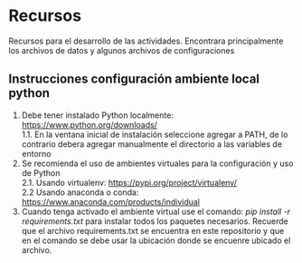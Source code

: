 # Recursos
Recursos para el desarrollo de las actividades. Encontrara principalmente los archivos de datos y algunos archivos de configuraciones


## Instrucciones configuración ambiente local python
1. Debe tener instalado Python localmente: https://www.python.org/downloads/<br>
1.1. En la ventana inicial de instalación seleccione agregar a PATH, de lo contrario debera agregar manualmente el directorio a las variables de entorno<br>
2. Se recomienda el uso de ambientes virtuales para la configuración y uso de Python<br>
2.1. Usando virtualenv: https://pypi.org/project/virtualenv/<br>
2.2 Usando anaconda o conda: https://www.anaconda.com/products/individual<br>
3. Cuando tenga activado el ambiente virtual use el comando: <i>pip install -r requirements.txt</i> para instalar todos los paquetes necesarios. Recuerde que el archivo requirements.txt se encuentra en este repositorio y que en el comando se debe usar la ubicación donde se encuenre ubicado el archivo.
